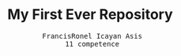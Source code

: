 <!DOCTYPE html>
<html lang="en">
<head>
    <meta charset="UTF-8">
    <meta name="viewport" content="width=device-width, initial-scale=1.0">
    <title>MyRepository</title>
</head>
<body>
    <h1 style="text-align: center;"> My First Ever Repository  </h1>
    <pre style="text-align: center;"> FrancisRonel Icayan Asis
  11 competence </pre>


</body>
</html>
